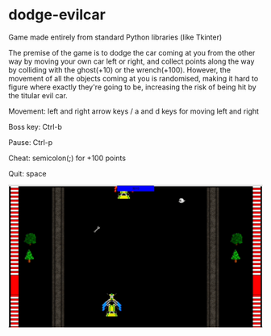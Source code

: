 # dodge-evilcar
Game made entirely from standard Python libraries (like Tkinter)

The premise of the game is to dodge the car coming at you from the other way by moving your own car left or right, and collect points along the way by colliding with the ghost(+10) or the wrench(+100).
However, the movement of all the objects coming at you is randomised, making it hard to figure where exactly they're going to be, increasing the risk of being hit by the titular evil car.

Movement: left and right arrow keys / a and d keys for moving left and right

Boss key: Ctrl-b

Pause: Ctrl-p

Cheat: semicolon(;) for +100 points

Quit: space

![example.gif](example.gif)
